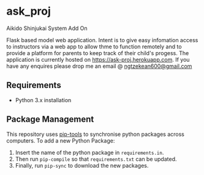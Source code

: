 # ask_proj
Aikido Shinjukai System Add On

Flask based model web application. Intent is to give easy infomation access to instructors via a web app to allow thme to function remotely and 
to provide a platform for parents to keep track of their child's progess. The application is currently hosted on https://ask-proj.herokuapp.com.
If you have any enquires please drop me an email @ ngtzekean600@gmail.com

Requirements
-------------------
- Python 3.x installation

Package Management
-------------------
This repository uses [pip-tools](https://github.com/jazzband/pip-tools) to synchronise python packages across computers. To add a new Python Package:

1. Insert the name of the python package in ``requirements.in``.
2. Then run `pip-compile` so that ``requirements.txt`` can be updated.
3. Finally, run `pip-sync` to download the new packages.
